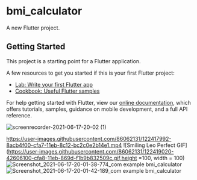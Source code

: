 # bmi_calculator

A new Flutter project.

## Getting Started

This project is a starting point for a Flutter application.

A few resources to get you started if this is your first Flutter project:

- [Lab: Write your first Flutter app](https://flutter.dev/docs/get-started/codelab)
- [Cookbook: Useful Flutter samples](https://flutter.dev/docs/cookbook)

For help getting started with Flutter, view our
[online documentation](https://flutter.dev/docs), which offers tutorials,
samples, guidance on mobile development, and a full API reference.


![screenrecorder-2021-06-17-20-02 (1)](https://user-images.githubusercontent.com/86062131/122424787-9f5e1600-cfac-11eb-972e-d43a2593eb62.gif)

https://user-images.githubusercontent.com/86062131/122417992-8acb4f00-cfa7-11eb-8c12-bc2c0e2b14e1.mp4
![Smiling Leo Perfect GIF](https://user-images.githubusercontent.com/86062131/122419020-42606100-cfa8-11eb-869d-f1b9b832509c.gif,height =100, width = 100)
![Screenshot_2021-06-17-20-01-38-774_com example bmi_calculator](https://user-images.githubusercontent.com/86062131/122419106-50ae7d00-cfa8-11eb-9e86-f6e80cc33a0e.jpg)
![Screenshot_2021-06-17-20-01-42-189_com example bmi_calculator](https://user-images.githubusercontent.com/86062131/122419111-51471380-cfa8-11eb-8ce7-52e9bcaa6a3a.jpg)


